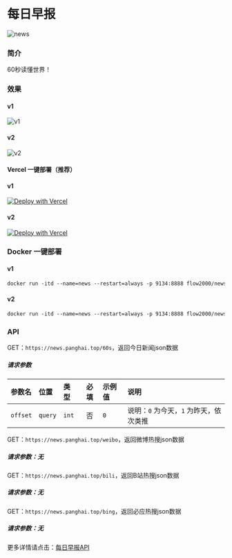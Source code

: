 # 每日早报

![news](https://socialify.git.ci/flow2000/news/image?description=1&descriptionEditable=60%E7%A7%92%E8%AF%BB%E6%87%82%E4%B8%96%E7%95%8C%EF%BC%8C%E6%94%AF%E6%8C%81%E4%B8%80%E9%94%AE%E9%83%A8%E7%BD%B2%EF%BC%8C%E5%BF%AB%E9%80%9F%E7%94%9F%E6%88%90%E6%8E%A5%E5%8F%A3%E6%95%B0%E6%8D%AE&font=Inter&language=1&logo=https%3A%2F%2Fnews.panghai.top%2Ffavicon.svg&name=1&owner=1&pattern=Formal%20Invitation&stargazers=1&theme=Light)

### 简介

60秒读懂世界！

### 效果

#### v1

![v1](https://static.panghai.top/img/screenshot/news.panghai.top-v1.png)

#### v2

![v2](https://static.panghai.top/img/screenshot/news.panghai.top-v2.png)

#### Vercel 一键部署（推荐）

#### v1

[![Deploy with Vercel](https://vercel.com/button)](https://vercel.com/new/clone?repository-url=https://github.com/flow2000/news/tree/v1)

#### v2

[![Deploy with Vercel](https://vercel.com/button)](https://vercel.com/new/clone?repository-url=https://github.com/flow2000/news/tree/v2)

### Docker 一键部署

#### v1

```markdown
docker run -itd --name=news --restart=always -p 9134:8888 flow2000/news:1.0.0
```

#### v2

```markdown
docker run -itd --name=news --restart=always -p 9134:8888 flow2000/news:2.0.0
```

### API

GET：`https://news.panghai.top/60s`，返回今日新闻json数据

##### 请求参数

| 参数名           | 位置  | 类型   | 必填 | 示例值 |说明  |
| :--------------- | :---- | :----- | :--: | :--------------------- | :--------------------- |
| `offset` | `query` | `int` |  否  | `0` |说明：`0` 为今天，`1` 为昨天，依次类推                            |

GET：`https://news.panghai.top/weibo`，返回微博热搜json数据

##### 请求参数：无

GET：`https://news.panghai.top/bili`，返回B站热搜json数据

##### 请求参数：无

GET：`https://news.panghai.top/bing`，返回必应热搜json数据

##### 请求参数：无

更多详情请点击：[每日早报API](https://news.panghai.top/docs)

